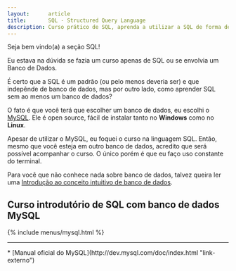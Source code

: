 ```yaml
---
layout:      article
title:       SQL - Structured Query Language
description: Curso prático de SQL, aprenda a utilizar a SQL de forma descomplicada.
---
```


Seja bem vindo(a) a seção SQL!

Eu estava na dúvida se fazia um curso apenas de SQL ou se envolvia um Banco de Dados.

É certo que a SQL é um padrão (ou pelo menos deveria ser) e que indepênde de banco de dados, mas por outro lado, como
aprender SQL sem ao menos um banco de dados?

O fato é que você terá que escolher um banco de dados, eu escolhi o [MySQL](http://www.mysql.com/ "link-externo"). Ele
é open source, fácil de instalar tanto no __Windows__ como no __Linux__.

Apesar de utilizar o MySQL, eu foquei o curso na linguagem SQL. Então, mesmo que você esteja em outro banco de dados,
acredito que será possível acompanhar o curso. O único porém é que eu faço uso constante do terminal.

Para você que não conhece nada sobre banco de dados, talvez queira ler uma
[Introdução ao conceito intuitivo de banco de dados](/sql/intro/).


Curso introdutório de SQL com banco de dados MySQL
---

{% include menus/mysql.html %}


<hr>
* [Manual oficial do MySQL](http://dev.mysql.com/doc/index.html "link-externo") 
